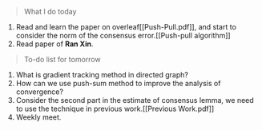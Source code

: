 > What I do today

1. Read and learn the paper on overleaf[[Push-Pull.pdf]], and start to consider the norm of the consensus error.[[Push-pull algorithm]]
2. Read paper of **Ran Xin**.

> To-do list for tomorrow

1. What is gradient tracking method in directed graph?
2. How can we use push-sum method to improve the analysis of convergence?
3. Consider the second part in the estimate of consensus lemma, we need to use the technique in previous work.[[Previous Work.pdf]]
4. Weekly meet.




